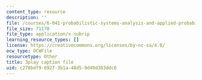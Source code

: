 ```yaml
---
content_type: resource
description: ''
file: /courses/6-041-probabilistic-systems-analysis-and-applied-probability-fall-2010/c270bdf969273b1a48d59d49d383ddc6_XsYXACeIklU.srt
file_size: 71170
file_type: application/x-subrip
learning_resource_types: []
license: https://creativecommons.org/licenses/by-nc-sa/4.0/
ocw_type: OCWFile
resourcetype: Other
title: 3play caption file
uid: c270bdf9-6927-3b1a-48d5-9d49d383ddc6
---
```

